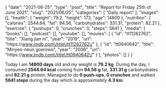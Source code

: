 {
    "date": "2021-06-25",
    "type": "post",
    "title": "Report for Friday 25th of June 2021",
    "slug": "2021\/06\/25",
    "categories": [
        "Daily report"
    ],
    "images": [],
    "health": {
        "weight": 79.2,
        "height": 173,
        "age": 14800
    },
    "nutrition": {
        "calories": 2544.64,
        "fat": 94.56,
        "carbohydrates": 331.31,
        "protein": 82.21
    },
    "exercise": {
        "pushups": 0,
        "crunches": 0,
        "steps": 5641
    },
    "media": {
        "books": [],
        "podcast": [],
        "youtube": [],
        "movies": [
            {
                "id": "tt11262762",
                "title": "Xiang jian ni",
                "year": "2019",
                "url": "https:\/\/www.imdb.com\/title\/tt11262762\/"
            },
            {
                "id": "tt0940642",
                "title": "Minyeo-neun goerowo",
                "year": "2006",
                "url": "https:\/\/www.imdb.com\/title\/tt0940642\/"
            }
        ],
        "photos": []
    }
}

Today I am <strong>14800 days</strong> old and my weight is <strong>79.2 kg</strong>. During the day, I consumed <strong>2544.64 kcal</strong> coming from <strong>94.56 g</strong> fat, <strong>331.31 g</strong> carbohydrates and <strong>82.21 g</strong> protein. Managed to do <strong>0 push-ups</strong>, <strong>0 crunches</strong> and walked <strong>5641 steps</strong> during the day which is approximately <strong>4.3 km</strong>.
